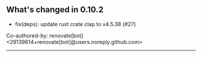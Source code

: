 ## What's changed in 0.10.2

* fix(deps): update rust crate clap to v4.5.38 (#27)

Co-authored-by: renovate[bot] <29139614+renovate[bot]@users.noreply.github.com>

---

